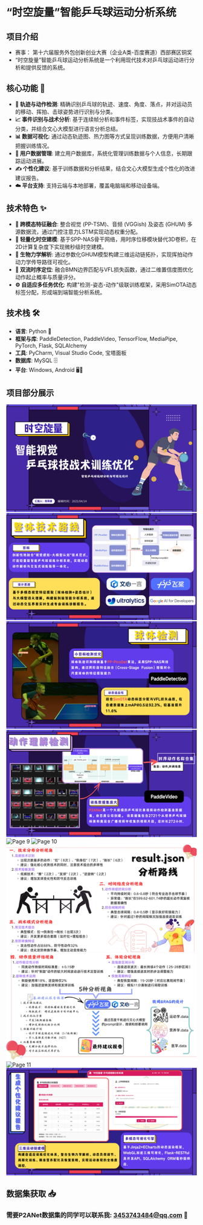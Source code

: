 # “时空旋量”智能乒乓球运动分析系统

## 项目介绍
* 赛事： 第十六届服务外包创新创业大赛（企业A类-百度赛道）西部赛区铜奖
* “时空旋量”智能乒乓球运动分析系统是一个利用现代技术对乒乓球运动进行分析和提供反馈的系统。

## 核心功能 🎯

*   **🏓 轨迹与动作检测**: 精确识别乒乓球的轨迹、速度、角度、落点，并对运动员的移动、挥拍、击球姿势进行识别与分类。
*   **📈 事件识别与战术分析**: 基于连续帧分析和事件标签，实现技战术事件的自动分类，并结合文心大模型进行语言分析总结。
*   **📊 数据可视化**: 通过动态轨迹图、热力图等方式呈现训练数据，方便用户清晰把握训练情况。
*   **📂 用户数据管理**: 建立用户数据库，系统化管理训练数据与个人信息，长期跟踪运动进展。
*   **✍️ 个性化建议**: 基于训练数据和分析结果，结合文心大模型生成个性化的改进建议报告。
*   **☁️ 平台支持**: 支持云端与本地部署，覆盖电脑端和移动设备端。

## 技术特色 ✨

*   **🧠 跨模态特征融合**: 整合视觉 (PP-TSM)、音频 (VGGish) 及姿态 (GHUM) 多源数据流，通过门控注意力LSTM实现动态权重分配。
*   **🚀 轻量化时空建模**: 基于SPP-NAS骨干网络，用时序位移模块替代3D卷积，在2D计算复杂度下实现微秒级时空建模。
*   **🦾 生物力学解析**: 通过参数化GHUM模型构建三维运动链拓扑，实现挥拍动作动力学传导路径可视化。
*   **📍 双流时序定位**: 融合BMN边界匹配与VFL损失函数，通过二维置信度图优化动作起止概率与质量评分。
*   **⚙️ 自适应多任务优化**: 构建"检测-姿态-动作"级联训练框架，采用SimOTA动态标签分配，形成端到端智能分析系统。

## 技术栈 🛠️

*   **语言**: Python 🐍
*   **框架与库**: PaddleDetection, PaddleVideo, TensorFlow, MediaPipe, PyTorch, Flask, SQLAlchemy
*   **工具**: PyCharm, Visual Studio Code, 宝塔面板
*   **数据库**: MySQL 🗄️
*   **平台**: Windows, Android 🖥️📱

## 项目部分展示
![Page 1](https://raw.githubusercontent.com/Firefly-ZRK/-Time-Space-Spin-smart-ping-pong-sports-analysis-system/main/JPG/%E2%80%9C%E6%97%B6%E7%A9%BA%E6%97%8B%E9%87%8F%E2%80%9D%E6%99%BA%E8%83%BD%E4%B9%92%E4%B9%93%E7%90%83%E8%BF%90%E5%8A%A8%E5%88%86%E6%9E%90%E7%B3%BB%E7%BB%9F_page-0001.jpg)
![Page 4](https://raw.githubusercontent.com/Firefly-ZRK/-Time-Space-Spin-smart-ping-pong-sports-analysis-system/main/JPG/%E2%80%9C%E6%97%B6%E7%A9%BA%E6%97%8B%E9%87%8F%E2%80%9D%E6%99%BA%E8%83%BD%E4%B9%92%E4%B9%93%E7%90%83%E8%BF%90%E5%8A%A8%E5%88%86%E6%9E%90%E7%B3%BB%E7%BB%9F_page-0004.jpg)
![Page 7](https://raw.githubusercontent.com/Firefly-ZRK/-Time-Space-Spin-smart-ping-pong-sports-analysis-system/main/JPG/%E2%80%9C%E6%97%B6%E7%A9%BA%E6%97%8B%E9%87%8F%E2%80%9D%E6%99%BA%E8%83%BD%E4%B9%92%E4%B9%93%E7%90%83%E8%BF%90%E5%8A%A8%E5%88%86%E6%9E%90%E7%B3%BB%E7%BB%9F_page-0007.jpg)
![Page 8](https://raw.githubusercontent.com/Firefly-ZRK/-Time-Space-Spin-smart-ping-pong-sports-analysis-system/main/JPG/%E2%80%9C%E6%97%B6%E7%A9%BA%E6%97%8B%E9%87%8F%E2%80%9D%E6%99%BA%E8%83%BD%E4%B9%92%E4%B9%93%E7%90%83%E8%BF%90%E5%8A%A8%E5%88%86%E6%9E%90%E7%B3%BB%E7%BB%9F_page-0008.jpg)
![Page 9](https://raw.githubusercontent.com/Firefly-ZRK/-Time-Space-Spin-smart-ping-pong-sports-analysis-system/main/JPG/%E2%80%9C%E6%97%B6%E7%A9%BA%E6%97%8B%E9%87%8F%E2%80%9D%E6%99%BA%E8%83%BD%E4%B9%92%E4%B9%93%E7%90%83%E8%BF%90%E5%8A%A8%E5%88%86%E6%9E%90%E7%B3%BB%E7%BB%9F_page-0009.jpg)
![Page 10](https://raw.githubusercontent.com/Firefly-ZRK/-Time-Space-Spin-smart-ping-pong-sports-analysis-system/main/JPG/%E2%80%9C%E6%97%B6%E7%A9%BA%E6%97%8B%E9%87%8F%E2%80%9D%E6%99%BA%E8%83%BD%E4%B9%92%E4%B9%93%E7%90%83%E8%BF%90%E5%8A%A8%E5%88%86%E6%9E%90%E7%B3%BB%E7%BB%9F_page-0010.jpg)
![Page 20](https://raw.githubusercontent.com/Firefly-ZRK/-Time-Space-Spin-smart-ping-pong-sports-analysis-system/main/JPG/%E2%80%9C%E6%97%B6%E7%A9%BA%E6%97%8B%E9%87%8F%E2%80%9D%E6%99%BA%E8%83%BD%E4%B9%92%E4%B9%93%E7%90%83%E8%BF%90%E5%8A%A8%E5%88%86%E6%9E%90%E7%B3%BB%E7%BB%9F_page-0020.jpg)
![Page 39](https://github.com/Firefly-ZRK/-Time-Space-Spin-smart-ping-pong-sports-analysis-system/blob/main/JPG/%E2%80%9C%E6%97%B6%E7%A9%BA%E6%97%8B%E9%87%8F%E2%80%9D%E6%99%BA%E8%83%BD%E4%B9%92%E4%B9%93%E7%90%83%E8%BF%90%E5%8A%A8%E5%88%86%E6%9E%90%E7%B3%BB%E7%BB%9F_page-0039.jpg)
![Page 11](https://raw.githubusercontent.com/Firefly-ZRK/-Time-Space-Spin-smart-ping-pong-sports-analysis-system/main/JPG/%E2%80%9C%E6%97%B6%E7%A9%BA%E6%97%8B%E9%87%8F%E2%80%9D%E6%99%BA%E8%83%BD%E4%B9%92%E4%B9%93%E7%90%83%E8%BF%90%E5%8A%A8%E5%88%86%E6%9E%90%E7%B3%BB%E7%BB%9F_page-0011.jpg)
![Page 14](https://raw.githubusercontent.com/Firefly-ZRK/-Time-Space-Spin-smart-ping-pong-sports-analysis-system/main/JPG/%E2%80%9C%E6%97%B6%E7%A9%BA%E6%97%8B%E9%87%8F%E2%80%9D%E6%99%BA%E8%83%BD%E4%B9%92%E4%B9%93%E7%90%83%E8%BF%90%E5%8A%A8%E5%88%86%E6%9E%90%E7%B3%BB%E7%BB%9F_page-0014.jpg)

## 数据集获取 📥
### 需要P2ANet数据集的同学可以联系我: 3453743484@qq.com 📧
